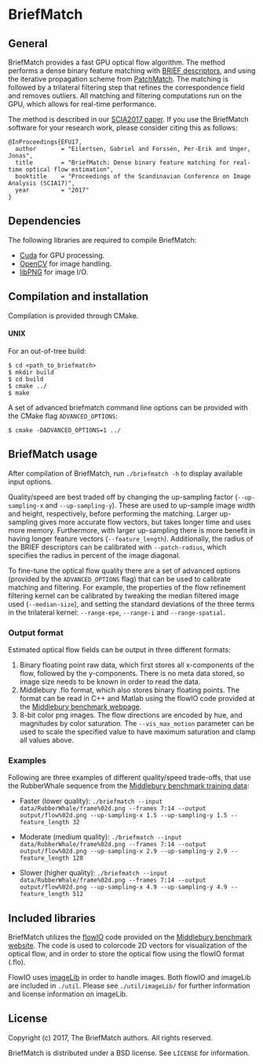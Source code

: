 # **BriefMatch**

## General
BriefMatch provides a fast GPU optical flow algorithm. The method performs a 
dense binary feature matching with [BRIEF descriptors](https://www.cs.ubc.ca/~lowe/525/papers/calonder_eccv10.pdf), 
and using the iterative propagation scheme from [PatchMatch](https://research.adobe.com/project/patchmatch/). 
The matching is followed by a trilateral filtering step that refines the 
correspondence field and removes outliers. All matching and filtering 
computations run on the GPU, which allows for real-time performance.

The method is described in our [SCIA2017 paper](http://vcl.itn.liu.se/publications/2017/EFU17/).
If you use the BriefMatch software for your research work, please consider
citing this as follows:

```
@InProceedings{EFU17,
  author       = "Eilertsen, Gabriel and Forssén, Per-Erik and Unger, Jonas",
  title        = "BriefMatch: Dense binary feature matching for real-time optical flow estimation",
  booktitle    = "Proceedings of the Scandinavian Conference on Image Analysis (SCIA17)",
  year         = "2017"
}
```

## Dependencies
The following libraries are required to compile BriefMatch:

 * [Cuda](https://developer.nvidia.com/cuda-toolkit) for GPU processing.
 * [OpenCV](http://opencv.org/) for image handling.
 * [libPNG](http://www.libpng.org/pub/png/libpng.html) for image I/O.

## Compilation and installation
Compilation is provided through CMake.

#### UNIX
For an out-of-tree build:

```
$ cd <path_to_briefmatch>
$ mkdir build
$ cd build
$ cmake ../
$ make
```

A set of advanced briefmatch command line options can be provided with the
CMake flag `ADVANCED_OPTIONS`:

```
$ cmake -DADVANCED_OPTIONS=1 ../
```

## BriefMatch usage
After compilation of BriefMatch, run `./briefmatch -h` to display available
input options. 

Quality/speed are best traded off by changing the up-sampling factor (`--up-sampling-x`
and `--up-sampling-y`). These are used to up-sample image width and height,
respectively, before performing the matching. Larger up-sampling gives more
accurate flow vectors, but takes longer time and uses more memory. Furthermore,
with larger up-sampling there is more benefit in having longer feature vectors
(`--feature_length`). Additionally, the radius of the BRIEF descriptors can be
calibrated with `--patch-radius`, which specifies the radius in percent of the
image diagonal.

To fine-tune the optical flow quality there are a set of advanced options
(provided by the `ADVANCED_OPTIONS` flag) that can be used to calibrate
matching and filtering. For example, the properties of the flow refinement
filtering kernel can be calibrated by tweaking the median filtered image used
(`--median-size`), and setting the standard deviations of the three terms in
the trilateral kernel: `--range-epe`, `--range-i` and `--range-spatial`.

### Output format
Estimated optical flow fields can be output in three different formats:

  1. Binary floating point raw data, which first stores all x-components of 
     the flow, followed by the y-components. There is no meta data stored, so
     image size needs to be known in order to read the data.
  2. Middlebury .flo format, which also stores binary floating points. The
     format can be read in C++ and Matlab using the flowIO code provided at
     the [Middlebury benchmark webpage](http://vision.middlebury.edu/flow/data/).
  3. 8-bit color png images. The flow directions are encoded by hue, and
     magnitudes by color saturation. The `--vis_max_motion` parameter can be
     used to scale the specified value to have maximum saturation and clamp all 
     values above.

### Examples
Following are three examples of different quality/speed trade-offs, that use
the RubberWhale sequence from the [Middlebury benchmark training data](http://vision.middlebury.edu/flow/data/):

* Faster (lower quality):
  `./briefmatch --input data/RubberWhale/frame%02d.png --frames 7:14 --output output/flow%02d.png --up-sampling-x 1.5 --up-sampling-y 1.5 --feature_length 32`

* Moderate (medium quality):
  `./briefmatch --input data/RubberWhale/frame%02d.png --frames 7:14 --output output/flow%02d.png --up-sampling-x 2.9 --up-sampling-y 2.9 --feature_length 128`

* Slower (higher quality):
  `./briefmatch --input data/RubberWhale/frame%02d.png --frames 7:14 --output output/flow%02d.png --up-sampling-x 4.9 --up-sampling-y 4.9 --feature_length 512`

## Included libraries

BriefMatch utilizes the [flowIO](http://vision.middlebury.edu/flow/data/)
code provided on the [Middlebury benchmark website](http://vision.middlebury.edu/flow/). 
The code is used to colorcode 2D vectors for visualization of the
optical flow, and in order to store the optical flow using the flowIO format
(.flo).

FlowIO uses [imageLib](https://github.com/dscharstein/imageLib) in order to
handle images. Both flowIO and imageLib are included in `./util`. Please see
`./util/imageLib/` for further information and license information on imageLib.


## License

Copyright (c) 2017, The BriefMatch authors.
All rights reserved.

BriefMatch is distributed under a BSD license. See `LICENSE` for information.
